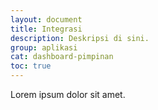 ```yaml
---
layout: document
title: Integrasi
description: Deskripsi di sini.
group: aplikasi
cat: dashboard-pimpinan
toc: true
---
```


Lorem ipsum dolor sit amet.
